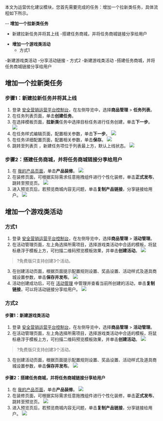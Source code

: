 本文为运营优化建议模块，您首先需要完成的任务：增加一个拉新类任务，具体流程如下所示。

-- **增加一个拉新类任务**
<dx-steps>
- 新建拉新任务并将其上线
-搭建任务商城，并将任务商城链接分享给用户
</dx-steps>

- **增加一个游戏类活动**
  - 方式1  
<dx-steps>
-新建游戏类活动
-分享活动链接
</dx-steps>
  - 方式2
<dx-steps>
-新建游戏类活动
-搭建任务商城，并将任务商城链接分享给用户
</dx-steps>


## 增加一个拉新类任务
### 步骤1：新建拉新任务并将其上线
1. 登录 [安全营销运营平台控制台](https://console.cloud.tencent.com/smop/data/mallUser)，在左侧导览中，选择**商品管理** > **任务列表**。
2. 在任务列表页面，单击**创建任务**。
3. 在选择模板页面，**拉新类**任务中选择目标任务进行任务创建，单击**下一步**。
![](https://qcloudimg.tencent-cloud.cn/raw/d0aa1d8d5faaf3d9d18c50b2e533f72f.png)
4.  在任务样式编辑页面，配置相关参数，单击**下一步**。
![](https://qcloudimg.tencent-cloud.cn/raw/93e22c9dd4a6157d05533d1ef170efae.png)
5. 在任务详细配置页面，配置相关参数，单击**保存**。
![](https://qcloudimg.tencent-cloud.cn/raw/971693e8ac3c42a7597ac87fcfb7dd81.png)
6. 跳转至列表页 ，新建任务项位于列表最上方，默认上线状态。
![](https://qcloudimg.tencent-cloud.cn/raw/004e46664a969fc43b3f0b739648bf72.png)


### 步骤2：搭建任务商城，并将任务商城链接分享给用户
1. 在 [我的产品页面](https://console.cloud.tencent.com/smop/mall/mall_front_page)，单击**产品装修**。
![](https://qcloudimg.tencent-cloud.cn/raw/66eb76773bf74be8b12d3c3d39fc5036.png)
3. 在装修页面，可根据实际需求任意拖拽组件进行个性化装修，单击**正式发布**，跳转至预览页。
![](https://qcloudimg.tencent-cloud.cn/raw/d387f5d503f40542fbf6d302d23573a4.png)
4. 进入预览页后，若预览商城内容无问题，单击**复制产品链接**，分享链接给用户。
![](https://qcloudimg.tencent-cloud.cn/raw/1d9eb4c3c48874369aa91a4d46b80cfe.png)

## 增加一个游戏类活动
### 方式1
1. 登录 [安全营销运营平台控制台](https://console.cloud.tencent.com/smop/data/mallUser)，在左侧导览中，选择**商品管理** > **活动管理**。
2. 在活动管理页面，左上角选择所需项目，选择游戏类活动中合适的模板，将鼠标悬浮于模板上方，可扫描二维码预览模板效果，并单击**创建活动**。
![](https://qcloudimg.tencent-cloud.cn/raw/e97c2a07a35859939ab441429f47b3f9.png)
>?免费版只支持创建3个活动。
3. 在创建活动页面，根据页面提示配置规则设置、奖品设置、活动样式及道具商城设置参数，单击**保存并发布**。
![](https://qcloudimg.tencent-cloud.cn/raw/54c9f7204d716780ab2ecae42bf085f5.png)
4. 活动创建成功后，可在 [活动管理](https://console.cloud.tencent.com/smop/mall/act_manager) 中管理并查看当前所创建的活动，单击**复制链接**，可以将活动链接分享给用户。
![](https://qcloudimg.tencent-cloud.cn/raw/08037a17ce3b21afebf45d080b2aef8f.png)

### 方式2
#### 步骤1：新建游戏类活动
1. 登录 [安全营销运营平台控制台](https://console.cloud.tencent.com/smop/data/mallUser)，在左侧导览中，选择**商品管理** > **活动管理**。
2. 在活动管理页面，左上角选择所需项目，选择游戏类活动中合适的模板，将鼠标悬浮于模板上方，可扫描二维码预览模板效果，并单击**创建活动**。
![](https://qcloudimg.tencent-cloud.cn/raw/e97c2a07a35859939ab441429f47b3f9.png)
>?免费版只支持创建3个活动。
3. 在创建活动页面，根据页面提示配置规则设置、奖品设置、活动样式及道具商城设置参数，单击**保存并发布**。
![](https://qcloudimg.tencent-cloud.cn/raw/54c9f7204d716780ab2ecae42bf085f5.png)

#### 步骤2：搭建任务商城，并将任务商城链接分享给用户
1. 在 [我的产品页面](https://console.cloud.tencent.com/smop/mall/mall_front_page)，单击**产品装修**。
![](https://qcloudimg.tencent-cloud.cn/raw/66eb76773bf74be8b12d3c3d39fc5036.png)
3. 在装修页面，可根据实际需求任意拖拽组件进行个性化装修，单击**正式发布**，跳转至预览页。
![](https://qcloudimg.tencent-cloud.cn/raw/d387f5d503f40542fbf6d302d23573a4.png)
4. 进入预览页后，若预览商城内容无问题，单击**复制产品链接**，分享链接给用户。
![](https://qcloudimg.tencent-cloud.cn/raw/1d9eb4c3c48874369aa91a4d46b80cfe.png)


